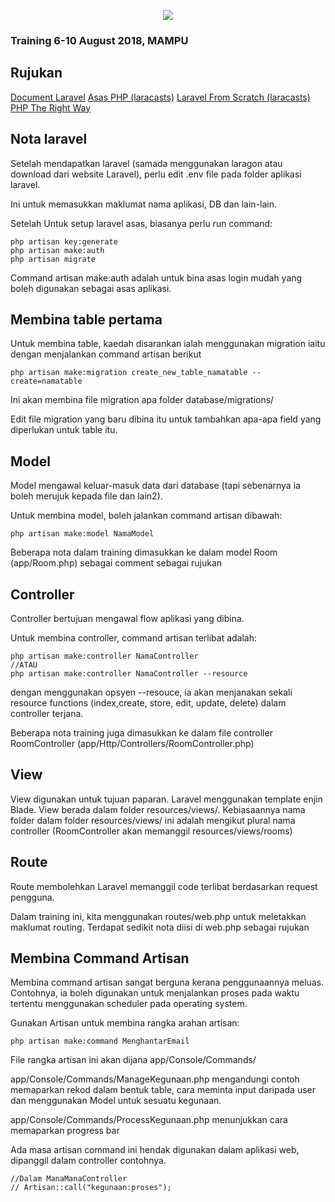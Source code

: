 <p align="center"><img src="https://laravel.com/assets/img/components/logo-laravel.svg"></p>

### Training 6-10 August 2018, MAMPU

## Rujukan
 
 [Document Laravel](https://laravel.com/docs/5.6)
 [Asas PHP (laracasts)](https://laracasts.com/series/php-for-beginners)
 [Laravel From Scratch (laracasts)](https://laracasts.com/series/laravel-from-scratch-2017)
 [PHP The Right Way](https://www.phptherightway.com/)



## Nota laravel
Setelah mendapatkan laravel (samada menggunakan laragon 
atau download dari website Laravel), perlu edit .env file pada 
folder aplikasi laravel. 

Ini untuk memasukkan maklumat nama aplikasi, DB dan lain-lain. 

Setelah Untuk setup laravel asas, biasanya perlu run command:
    
    php artisan key:generate
    php artisan make:auth
    php artisan migrate
    

Command artisan make:auth adalah untuk bina asas login mudah yang boleh 
digunakan sebagai asas aplikasi.

## Membina table pertama
Untuk membina table, kaedah disarankan ialah menggunakan migration iaitu dengan 
menjalankan command artisan berikut

    php artisan make:migration create_new_table_namatable --create=namatable
    
Ini akan membina file migration apa folder database/migrations/

Edit file migration yang baru dibina itu untuk tambahkan apa-apa field yang diperlukan untuk table itu.

## Model
Model mengawal keluar-masuk data dari database (tapi sebenarnya ia boleh
merujuk kepada file dan lain2).

Untuk membina model, boleh jalankan command artisan dibawah:

    php artisan make:model NamaModel 
    
Beberapa nota dalam training dimasukkan ke dalam model Room (app/Room.php)
sebagai comment sebagai rujukan

## Controller
Controller bertujuan mengawal flow aplikasi yang dibina.

Untuk membina controller, command artisan terlibat adalah:

    php artisan make:controller NamaController
    //ATAU 
    php artisan make:controller NamaController --resource

dengan menggunakan opsyen --resouce, ia akan menjanakan sekali resource
functions (index,create, store, edit, update, delete) dalam controller terjana.

Beberapa nota training juga dimasukkan ke dalam file controller RoomController 
(app/Http/Controllers/RoomController.php)

## View
View digunakan untuk tujuan paparan. Laravel menggunakan template enjin
Blade. View berada dalam folder resources/views/. Kebiasaannya nama folder
dalam folder resources/views/ ini adalah mengikut plural nama controller (RoomController akan memanggil
resources/views/rooms) 

## Route
Route membolehkan Laravel memanggil code terlibat berdasarkan request pengguna.

Dalam training ini, kita menggunakan routes/web.php untuk meletakkan
maklumat routing. Terdapat sedikit nota diisi di web.php sebagai rujukan

## Membina Command Artisan
Membina command artisan sangat berguna kerana penggunaannya meluas. Contohnya, ia boleh digunakan untuk menjalankan proses pada waktu tertentu menggunakan scheduler pada operating system.

Gunakan Artisan untuk membina rangka arahan artisan:

    php artisan make:command MenghantarEmail

File rangka artisan ini akan dijana app/Console/Commands/ 

app/Console/Commands/ManageKegunaan.php mengandungi contoh memaparkan
rekod dalam bentuk table, cara meminta input daripada user dan menggunakan
Model untuk sesuatu kegunaan.

app/Console/Commands/ProcessKegunaan.php menunjukkan cara memaparkan
progress bar

Ada masa artisan command ini hendak digunakan dalam aplikasi web, dipanggil dalam controller contohnya.

    //Dalam ManaManaController
    // Artisan::call("kegunaan:proses");
